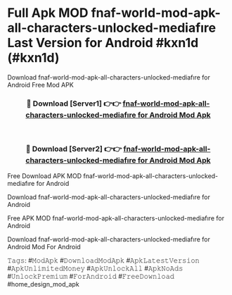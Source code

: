 # Full Apk MOD fnaf-world-mod-apk-all-characters-unlocked-mediafıre Last Version for Android #kxn1d (#kxn1d)
Download fnaf-world-mod-apk-all-characters-unlocked-mediafıre for Android Free Mod APK

<div align="center">
<h3>🔴 Download [Server1] 👉👉 <a href="https://apps.libra.edu.pl?title=fnaf-world-mod-apk-all-characters-unlocked-mediafıre&ref=18F">fnaf-world-mod-apk-all-characters-unlocked-mediafıre for Android Mod Apk</a></h3><br>

<h3>🔴 Download [Server2] 👉👉 <a href="https://apps.libra.edu.pl?title=fnaf-world-mod-apk-all-characters-unlocked-mediafıre&ref=18F">fnaf-world-mod-apk-all-characters-unlocked-mediafıre for Android Mod Apk</a></h3>
</div>


Free Download APK MOD fnaf-world-mod-apk-all-characters-unlocked-mediafıre for Android

Download fnaf-world-mod-apk-all-characters-unlocked-mediafıre for Android 

Free APK MOD fnaf-world-mod-apk-all-characters-unlocked-mediafıre for Android 

Download fnaf-world-mod-apk-all-characters-unlocked-mediafıre for Android Mod For Android

𝚃𝚊𝚐𝚜: #𝙼𝚘𝚍𝙰𝚙𝚔 #𝙳𝚘𝚠𝚗𝚕𝚘𝚊𝚍𝙼𝚘𝚍𝙰𝚙𝚔 #𝙰𝚙𝚔𝙻𝚊𝚝𝚎𝚜𝚝𝚅𝚎𝚛𝚜𝚒𝚘𝚗 #𝙰𝚙𝚔𝚄𝚗𝚕𝚒𝚖𝚒𝚝𝚎𝚍𝙼𝚘𝚗𝚎𝚢 #𝙰𝚙𝚔𝚄𝚗𝚕𝚘𝚌𝚔𝙰𝚕𝚕 #𝙰𝚙𝚔𝙽𝚘𝙰𝚍𝚜 #𝚄𝚗𝚕𝚘𝚌𝚔𝙿𝚛𝚎𝚖𝚒𝚞𝚖 #𝙵𝚘𝚛𝙰𝚗𝚍𝚛𝚘𝚒𝚍 #𝙵𝚛𝚎𝚎𝙳𝚘𝚠𝚗𝚕𝚘𝚊𝚍 #home_design_mod_apk